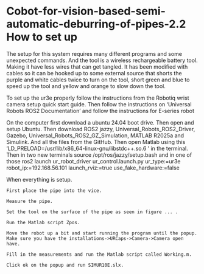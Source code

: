 # Cobot-for-vision-based-semi-automatic-deburring-of-pipes-2.2 How to set up  

The setup for this system requires many different programs and some unexpected commands. And the tool is a wireless rechargeable battery tool. Making it have less wires that can get tangled. It has been modified with cables so it can be hooked up to some external source that shorts the purple and white cables twice to turn on the tool, short green and blue to speed up the tool and yellow and orange to slow down the tool. 

 

 


To set up the ur3e properly follow the instructions from the Robotiq wrist camera setup quick start guide. Then follow the instructions on ‘Universal Robots ROS2 Documentation’ and follow the instructions for E-series robot 


On the computer first download a ubuntu 24.04 boot drive. Then open and setup Ubuntu. Then download ROS2 jazzy, Universal_Robots_ROS2_Driver, Gazebo, Universal_Robots_ROS2_GZ_Simulation, MATLAB R2025a and Simulink. And all the files from the GitHub. Then open Matlab using this ‘LD_PRELOAD=/usr/lib/x86_64-linux-gnu/libstdc++.so.6 <matlab file>’ in the terminal. Then in two new terminals  source /opt/ros/jazzy/setup.bash and in one of those ros2 launch ur_robot_driver ur_control.launch.py ur_type:=ur3e robot_ip:=192.168.56.101 launch_rviz:=true use_fake_hardware:=false 

 
                        

When everything is setup.  

    First place the pipe into the vice.  

    Measure the pipe. 

    Set the tool on the surface of the pipe as seen in figure ... .  

    Run the Matlab script Zpos. 

    Move the robot up a bit and start running the program until the popup. Make sure you have the installations->URCaps->Camera->Camera open have. 

    Fill in the measurements and run the Matlab script called Working.m. 

    Click ok on the popup and run SIMUR10E.slx. 

